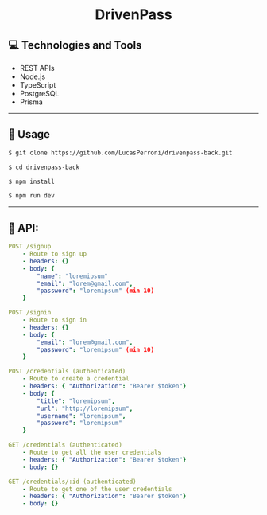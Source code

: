 <p align="center">
  <h1 align="center">
    DrivenPass
  </h1>
</p>

## 💻 Technologies and Tools

- REST APIs
- Node.js
- TypeScript
- PostgreSQL
- Prisma

---

## 🏁 Usage

```bash
$ git clone https://github.com/LucasPerroni/drivenpass-back.git

$ cd drivenpass-back

$ npm install

$ npm run dev
```

---

## 🚀 API:

```yml
POST /signup
    - Route to sign up
    - headers: {}
    - body: {
        "name": "loremipsum"
        "email": "lorem@gmail.com",
        "password": "loremipsum" (min 10)
    }
```

```yml
POST /signin
    - Route to sign in
    - headers: {}
    - body: {
        "email": "lorem@gmail.com",
        "password": "loremipsum" (min 10)
    }
```

```yml
POST /credentials (authenticated)
    - Route to create a credential
    - headers: { "Authorization": "Bearer $token"}
    - body: {
        "title": "loremipsum",
        "url": "http://loremipsum",
        "username": "loremipsum",
        "password": "loremipsum"
    }
```

```yml
GET /credentials (authenticated)
    - Route to get all the user credentials
    - headers: { "Authorization": "Bearer $token"}
    - body: {}
```

```yml
GET /credentials/:id (authenticated)
    - Route to get one of the user credentials
    - headers: { "Authorization": "Bearer $token"}
    - body: {}
```
